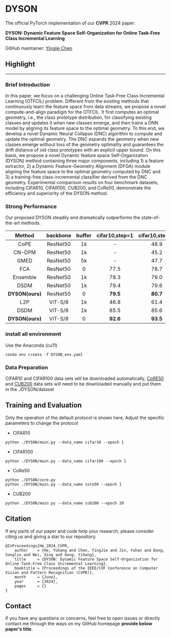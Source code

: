 # DYSON

The official PyTorch implementation of our **CVPR** 2024 paper:

**DYSON: Dynamic Feature Space Self-Organization for Online Task-Free Class Incremental Learning**

GitHub maintainer: [Yingjie Chen](https://github.com/isCDX2)

## Highlight
- --
### Brief Introduction
In this paper, we focus on a challenging Online Task-Free Class Incremental Learning (OTFCIL) problem. Different from the existing methods that continuously learn the feature space from data streams, we propose a novel compute-and-align paradigm for the OTFCIL. It first computes an optimal geometry, i.e., the class prototype distribution, for classifying existing classes and updates it when new classes emerge, and then trains a DNN model by aligning its feature space to the optimal geometry. To this end, we develop a novel Dynamic Neural Collapse (DNC) algorithm to compute and update the optimal geometry. The DNC expands the geometry when new classes emerge without loss of the geometry optimality and guarantees the drift distance of old class prototypes with an explicit upper bound. On this basis, we propose a novel Dynamic feature space Self-Organization (DYSON) method containing three major components, including 1) a feature extractor, 2) a Dynamic Feature-Geometry Alignment (DFGA) module aligning the feature space to the optimal geometry computed by DNC and 3) a training-free class-incremental classifier derived from the DNC geometry.  Experimental comparison results on four benchmark datasets, including CIFAR10, CIFAR100, CUB200, and CoRe50, demonstrate the efficiency and superiority of the DYSON method.

### Strong Performance
Our proposed DYSON steadily and dramatically outperforms the state-of-the-art methods.

|   Method      | backbone | buffer | cifar10,step=1 | cifar10,step=2 | cifar10,step=Gaussian | cifar100,step=1 | cifar100,step=5 | cifar100,step=Gaussian |
|:-------------:|:--------:|:------:|:--------------:|:--------------:|:---------------------:|:---------------:|:---------------:|:----------------------:|
|   CoPE        | ResNet50 | 1k     | -              | 48.9           | -                     | -               | 21.6            | -                      |
|   CN-DPM      | ResNet50 | 1k     | -              | 45.2           | -                     | -               | 20.1            | -                      |
|   GMED        | ResNet50 | 5k     | -              | 47.7           | -                     | -               | 19.6            | -                      |
|   FCA         | ResNet50 | 0      | 77.5           | 78.7           | 76.1                  | 53.3            | 48.7            | 53.4                   |
|   Ensemble    | ResNet50 | 1k     | 78.3           | 79.0           | 50.1                  | 54.1            | 55.3            | 39.0                   |
|   DSDM        | ResNet50 | 1k     | 79.4           | 79.6           | 78.7                  | 54.9            | 55.3            | 55.5                   |
|**DYSON(ours)**| ResNet50 | 0      | **79.5**       | **80.7**       | **79.1**              | **58.9**        | **59.2**        | **58.6**               |
|  L2P          | ViT-S/8  | 1k     | 46.8           | 61.4           | 57.5                  | 8.4             | 27.3            | 48.7                   |
|  DSDM         | ViT-S/8  | 1k     | 85.5           | 85.6           | 84.9                  | 61.1            | 60.8            | 64.1                   |
|**DYSON(ours)**| ViT-S/8  | 0      | **92.6**       | **93.5**       | **93.8**              | **77.7**        | **75.6**        | **76.4**               |



### install all environment
Use the Anaconda (cu11)
```
conda env create -f DYSON_env.yaml
```
### Data Preparation
CIFAR10 and CIFAR100 data sets will be downloaded automatically, [CoRE50](http://bias.csr.unibo.it/maltoni/download/core50/core50_128x128.zip) and [CUB200](https://data.caltech.edu/records/65de6-vp158) data sets will need to be downloaded manually and put them in the ./DYSON/dataset
## Training and Evaluation
Only the operation of the default protocol is shown here, Adjust the specific parameters to change the protocol
- CIFAR10
```
python ./DYSON/main.py --data_name cifar10 --epoch 1
```
- CIFAR100
```
python ./DYSON/main.py --data_name cifar100 --epoch 1
```
- CoRe50
```
python ./DYSON/core.py
python ./DYSON/main.py --data_name core50 --epoch 1
```
- CUB200
```
python ./DYSON/main.py --data_name cub200 --epoch 20
```

## Citation

If any parts of our paper and code help your research, please consider citing us and giving a star to our repository.

```
@InProceedings{He_2024_CVPR,
    author    = {He, Yuhang and Chen, YingJie and Jin, Yuhan and Dong, Songlin and Wei, Xing and Gong, Yihong},
    title     = {DYSON: Dynamic Feature Space Self-Organization for Online Task-Free Class Incremental Learning},
    booktitle = {Proceedings of the IEEE/CVF Conference on Computer Vision and Pattern Recognition (CVPR)},
    month     = {June},
    year      = {2024},
    pages     = {}
}
```

## Contact

If you have any questions or concerns, feel free to open issues or directly contact me through the ways on my GitHub homepage **provide below paper's title**.
